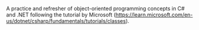 A practice and refresher of object-oriented programming concepts in C# and .NET following the tutorial by Microsoft (<href>https://learn.microsoft.com/en-us/dotnet/csharp/fundamentals/tutorials/classes</href>).
